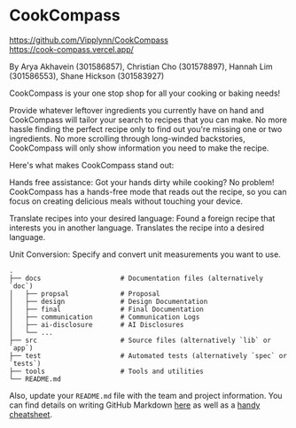 # CookCompass

https://github.com/Vipplynn/CookCompass<br>
https://cook-compass.vercel.app/

By Arya Akhavein (301586857), Christian Cho (301578897), Hannah Lim (301586553), Shane Hickson (301583927)

CookCompass is your one stop shop for all your cooking or baking needs! 

Provide whatever leftover ingredients you currently have on hand and CookCompass will tailor your search to recipes that you can make. No more hassle finding the perfect recipe only to find out you're missing one or two ingredients. No more scrolling through long-winded backstories, CookCompass will only show information you need to make the recipe. 

Here's what makes CookCompass stand out:

Hands free assistance: Got your hands dirty while cooking? No problem! CookCompass has a hands-free mode that reads out the recipe, so you can focus on creating delicious meals without touching your device.

Translate recipes into your desired language: Found a foreign recipe that interests you in another language. Translates the recipe into a desired language.

Unit Conversion: Specify and convert unit measurements you want to use.

```
.
├── docs                    # Documentation files (alternatively `doc`)
│   ├── propsal             # Proposal
│   ├── design              # Design Documentation
│   ├── final               # Final Documentation
│   ├── communication       # Communication Logs
│   ├── ai-disclosure       # AI Disclosures
│   └── ...          
├── src                     # Source files (alternatively `lib` or `app`)
├── test                    # Automated tests (alternatively `spec` or `tests`)
├── tools                   # Tools and utilities
└── README.md
```

Also, update your `README.md` file with the team and project information. You can find details on writing GitHub Markdown [here](https://docs.github.com/en/get-started/writing-on-github/getting-started-with-writing-and-formatting-on-github/basic-writing-and-formatting-syntax) as well as a [handy cheatsheet](https://enterprise.github.com/downloads/en/markdown-cheatsheet.pdf).   
